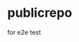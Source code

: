 # publicrepo
for e2e test


























































































































































































































































































































































































































































































































































































































































































































































































































































































































































































































































































































































































































































































































































































































































































